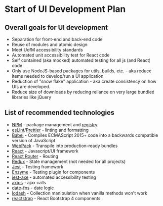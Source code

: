 # Start of UI Development Plan

## Overall goals for UI development

- Separation for front-end and back-end code
- Reuse of modules and atomic design
- Meet UofM accessibility standards
- Automated unit accessibility test for React code
- Self contained (aka mocked) automated testing for all js (and React) code
- Only use NodeJS-based packages for utils, builds, etc. - aka reduce items needed to develop/run a UI application
- Reduction of "snow flake" application - aka create consistency on how UIs are developed.
- Reduce size of downloads by reducing reliance on very large bundled libraries like jQuery

## List of recommended technologies

- [NPM](https://docs.npmjs.com/) - package management and [registry](https://www.npmjs.com/)
- [esLint](https://eslint.org/)/[Prettier](https://prettier.io/) - linting and formatting
- [Babel](https://babeljs.io/) - Compiles ECMAScript 2015+ code into a backwards compatible version of JavaScript
- [WebPack](https://webpack.js.org/) - Transpile into production-ready bundles
- [React](https://reactjs.org/) - Javascript/UI framework
- [React Router](https://reacttraining.com/react-router/web/guides/quick-start) - Routing
- [Redux](https://redux.js.org/) - State management (not needed for all projects)
- [Jest](https://jestjs.io/) - Testing framework
- [Enzyme](https://airbnb.io/enzyme/) - Testing plugin for components
- [jest-axe](https://github.com/nickcolley/jest-axe) - automated accessibility testing
- [axios](https://github.com/axios/axios) - ajax calls
- [date-fns](https://date-fns.org/) - date logic
- [lodash](https://lodash.com/) - Collection manipulation when vanilla methods won't work
- [reactstrap](https://reactstrap.github.io/) - React Bootstrap 4 components
